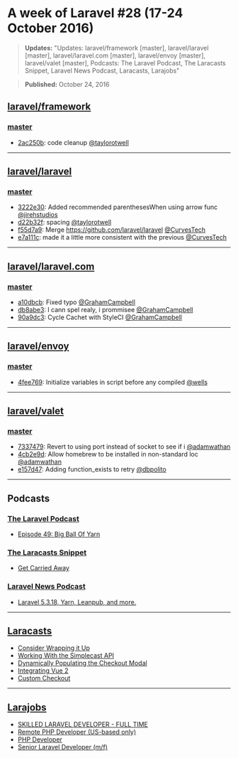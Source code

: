 # A week of Laravel #28 (17-24 October 2016)

> **Updates:** "Updates: laravel/framework [master], laravel/laravel [master], laravel/laravel.com [master], laravel/envoy [master], laravel/valet [master], Podcasts: The Laravel Podcast, The Laracasts Snippet, Laravel News Podcast, Laracasts, Larajobs"

> **Published:** October 24, 2016

## [laravel/framework](https://github.com/laravel/framework)

### [master](https://github.com/laravel/framework/compare/master@{2016-10-17}...master@{2016-10-24})
- [2ac250b](https://github.com/laravel/framework/commit/2ac250b2d0a42fc0efee9b2e6567849c0b319e9a): code cleanup [@taylorotwell](https://github.com/taylorotwell) 


___

## [laravel/laravel](https://github.com/laravel/laravel)

### [master](https://github.com/laravel/laravel/compare/master@{2016-10-17}...master@{2016-10-24})
- [3222e30](https://github.com/laravel/laravel/commit/3222e302eb94f276462e27503b4f1845f17bca36): Added recommended parenthesesWhen using arrow func [@jirehstudios](https://github.com/jirehstudios) 
- [d22b32f](https://github.com/laravel/laravel/commit/d22b32f4e8e07a57e89c5227e1180e92e6889835): spacing [@taylorotwell](https://github.com/taylorotwell) 
- [f55d7a9](https://github.com/laravel/laravel/commit/f55d7a9cb4acf7e1f1e210165df26373da7764a1): Merge https://github.com/laravel/laravel [@CurvesTech](https://github.com/CurvesTech) 
- [e7a111c](https://github.com/laravel/laravel/commit/e7a111c17348d92a9f1d0c59fa61358a0f7ccabc): made it a little more consistent with the previous [@CurvesTech](https://github.com/CurvesTech) 


___

## [laravel/laravel.com](https://github.com/laravel/laravel.com)

### [master](https://github.com/laravel/laravel.com/compare/master@{2016-10-17}...master@{2016-10-24})
- [a10dbcb](https://github.com/laravel/laravel.com/commit/a10dbcb07ed6138252d8ac7e6319362d68b8d889): Fixed typo [@GrahamCampbell](https://github.com/GrahamCampbell) 
- [db8abe3](https://github.com/laravel/laravel.com/commit/db8abe3af81b2e9304de6ca3506494e771a44d14): I cann spel realy, i prommisee [@GrahamCampbell](https://github.com/GrahamCampbell) 
- [90a9dc3](https://github.com/laravel/laravel.com/commit/90a9dc39a0bad8e78fdc7ca30f6cdf94713a9df2): Cycle Cachet with StyleCI [@GrahamCampbell](https://github.com/GrahamCampbell) 


___

## [laravel/envoy](https://github.com/laravel/envoy)

### [master](https://github.com/laravel/envoy/compare/master@{2016-10-17}...master@{2016-10-24})
- [4fee769](https://github.com/laravel/envoy/commit/4fee769c1a792cab4f0e3db8d3c7cb36b70c5cbf): Initialize variables in script before any compiled [@wells](https://github.com/wells) 


___

## [laravel/valet](https://github.com/laravel/valet)

### [master](https://github.com/laravel/valet/compare/master@{2016-10-17}...master@{2016-10-24})
- [7337479](https://github.com/laravel/valet/commit/733747900e778c9cc29c19d8437f1289c76f9b17): Revert to using port instead of socket to see if i [@adamwathan](https://github.com/adamwathan) 
- [4cb2e9d](https://github.com/laravel/valet/commit/4cb2e9d331fe7c5fbd5a34666bcd21f895c345c7): Allow homebrew to be installed in non-standard loc [@adamwathan](https://github.com/adamwathan) 
- [e157d47](https://github.com/laravel/valet/commit/e157d47bc7092b12469c0f7b5295ebff4743eaa7): Adding function_exists to retry [@dbpolito](https://github.com/dbpolito) 


___

## Podcasts

### [The Laravel Podcast](http://laravel.com)
- [Episode 49: Big Ball Of Yarn](http://www.laravelpodcast.com/episodes/49944-episode-49-big-ball-of-yarn)

### [The Laracasts Snippet](http://laracasts.audio)
- [Get Carried Away](http://laracasts.simplecast.fm/46)

### [Laravel News Podcast](https://laravel-news.com)
- [Laravel 5.3.18, Yarn, Leanpub, and more. ]()


___

## [Laracasts](https://laracasts.com)
- [Consider Wrapping it Up](https://laracasts.com/series/whip-monstrous-code-into-shape/episodes/20)
- [Working With the Simplecast API](https://laracasts.com/series/whatcha-working-on/episodes/7)
- [Dynamically Populating the Checkout Modal](https://laracasts.com/series/how-to-accept-payments-with-stripe/episodes/4)
- [Integrating Vue 2](https://laracasts.com/series/how-to-accept-payments-with-stripe/episodes/3)
- [Custom Checkout](https://laracasts.com/series/how-to-accept-payments-with-stripe/episodes/2)


___

## [Larajobs](https://larajobs.com)
- [SKILLED LARAVEL DEVELOPER - FULL TIME](https://larajobs.com/job/667/skilled-laravel-developer-full-time)
- [Remote PHP Developer (US-based only)](https://larajobs.com/job/666/remote-php-developer-us-based-only)
- [PHP Developer](https://larajobs.com/job/665/php-developer)
- [Senior Laravel Developer (m/f)](https://larajobs.com/job/664/senior-laravel-developer-mf)
